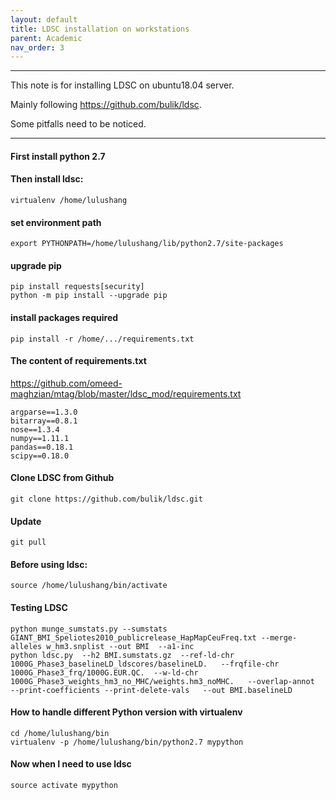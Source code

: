 ```yaml
---
layout: default
title: LDSC installation on workstations
parent: Academic
nav_order: 3
---
```


-------------
This note is for installing LDSC on ubuntu18.04 server. 

Mainly following https://github.com/bulik/ldsc. 

Some pitfalls need to be noticed.

-------------

#### First install python 2.7

#### Then install ldsc:

```
virtualenv /home/lulushang
```

#### set environment path
```
export PYTHONPATH=/home/lulushang/lib/python2.7/site-packages
```

#### upgrade pip
```
pip install requests[security]
python -m pip install --upgrade pip
```

#### install packages required
```
pip install -r /home/.../requirements.txt
```

#### The content of requirements.txt 
https://github.com/omeed-maghzian/mtag/blob/master/ldsc_mod/requirements.txt
```
argparse==1.3.0
bitarray==0.8.1
nose==1.3.4
numpy==1.11.1
pandas==0.18.1
scipy==0.18.0
```


#### Clone LDSC from Github
```
git clone https://github.com/bulik/ldsc.git
```

#### Update 
```
git pull
```

#### Before using ldsc:
```
source /home/lulushang/bin/activate  
```

####  Testing LDSC
```
python munge_sumstats.py --sumstats GIANT_BMI_Speliotes2010_publicrelease_HapMapCeuFreq.txt --merge-alleles w_hm3.snplist --out BMI  --a1-inc
python ldsc.py  --h2 BMI.sumstats.gz  --ref-ld-chr 1000G_Phase3_baselineLD_ldscores/baselineLD.   --frqfile-chr 1000G_Phase3_frq/1000G.EUR.QC.  --w-ld-chr 1000G_Phase3_weights_hm3_no_MHC/weights.hm3_noMHC.   --overlap-annot   --print-coefficients --print-delete-vals   --out BMI.baselineLD
```
#### How to handle different Python version with virtualenv
```
cd /home/lulushang/bin
virtualenv -p /home/lulushang/bin/python2.7 mypython
```
#### Now when I need to use ldsc
```
source activate mypython
```


